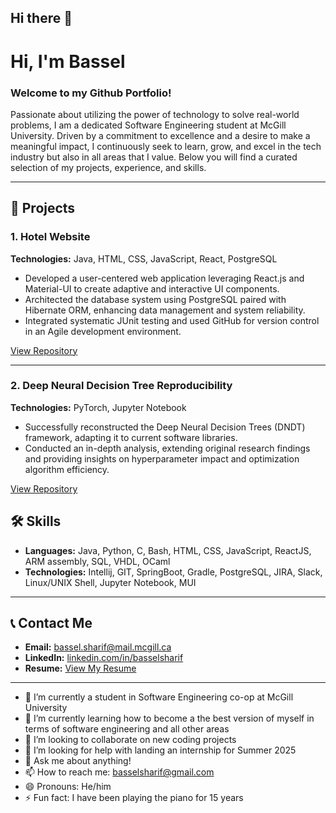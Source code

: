 ## Hi there 👋

<!--
**BasselS10/BasselS10** is a ✨ _special_ ✨ repository because its `README.md` (this file) appears on your GitHub profile.

Here are some ideas to get you started:
-->
# Hi, I'm Bassel

### Welcome to my Github Portfolio!
Passionate about utilizing the power of technology to solve real-world problems, I am a dedicated Software Engineering student at McGill University. Driven by a commitment to excellence and a desire to make a meaningful impact, I continuously seek to learn, grow, and excel in the tech industry but also in all areas that I value. Below you will find a curated selection of my projects, experience, and skills.

---

## 📁 Projects

### 1. Hotel Website
**Technologies:** Java, HTML, CSS, JavaScript, React, PostgreSQL

- Developed a user-centered web application leveraging React.js and Material-UI to create adaptive and interactive UI components.
- Architected the database system using PostgreSQL paired with Hibernate ORM, enhancing data management and system reliability.
- Integrated systematic JUnit testing and used GitHub for version control in an Agile development environment.

[View Repository](#)

---

### 2. Deep Neural Decision Tree Reproducibility
**Technologies:** PyTorch, Jupyter Notebook

- Successfully reconstructed the Deep Neural Decision Trees (DNDT) framework, adapting it to current software libraries.
- Conducted an in-depth analysis, extending original research findings and providing insights on hyperparameter impact and optimization algorithm efficiency.

[View Repository](#)


## 🛠️ Skills
- **Languages:** Java, Python, C, Bash, HTML, CSS, JavaScript, ReactJS, ARM assembly, SQL, VHDL, OCaml
- **Technologies:** Intellij, GIT, SpringBoot, Gradle, PostgreSQL, JIRA, Slack, Linux/UNIX Shell, Jupyter Notebook, MUI

---

## 📞 Contact Me
- **Email:** bassel.sharif@mail.mcgill.ca
- **LinkedIn:** [linkedin.com/in/basselsharif](https://linkedin.com/in/basselsharif)
- **Resume:** [View My Resume](#)


---
- 🔭 I’m currently a student in Software Engineering co-op at McGill University
- 🌱 I’m currently learning how to become a the best version of myself in terms of software engineering and all other areas
- 👯 I’m looking to collaborate on new coding projects
- 🤔 I’m looking for help with landing an internship for Summer 2025
- 💬 Ask me about anything!
- 📫 How to reach me: basselsharif@gmail.com
- 😄 Pronouns: He/him
- ⚡ Fun fact: I have been playing the piano for 15 years

